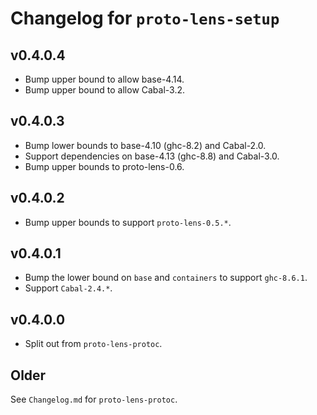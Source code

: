 # Changelog for `proto-lens-setup`

## v0.4.0.4
- Bump upper bound to allow base-4.14.
- Bump upper bound to allow Cabal-3.2.

## v0.4.0.3
- Bump lower bounds to base-4.10 (ghc-8.2) and Cabal-2.0.
- Support dependencies on base-4.13 (ghc-8.8) and Cabal-3.0.
- Bump upper bounds to proto-lens-0.6.

## v0.4.0.2
- Bump upper bounds to support `proto-lens-0.5.*`.

## v0.4.0.1
- Bump the lower bound on `base` and `containers` to support `ghc-8.6.1`.
- Support `Cabal-2.4.*`.


## v0.4.0.0
- Split out from `proto-lens-protoc`.

## Older
See `Changelog.md` for `proto-lens-protoc`.
